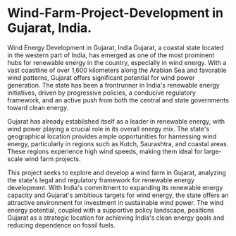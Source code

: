 # Wind-Farm-Project-Development in Gujarat, India.
Wind Energy Development in Gujarat, India
Gujarat, a coastal state located in the western part of India, has emerged as one of the most prominent hubs for renewable energy in the country, especially in wind energy. With a vast coastline of over 1,600 kilometers along the Arabian Sea and favorable wind patterns, Gujarat offers significant potential for wind power generation. The state has been a frontrunner in India's renewable energy initiatives, driven by progressive policies, a conducive regulatory framework, and an active push from both the central and state governments toward clean energy.

Gujarat has already established itself as a leader in renewable energy, with wind power playing a crucial role in its overall energy mix. The state's geographical location provides ample opportunities for harnessing wind energy, particularly in regions such as Kutch, Saurashtra, and coastal areas. These regions experience high wind speeds, making them ideal for large-scale wind farm projects.

This project seeks to explore and develop a wind farm in Gujarat, analyzing the state's legal and regulatory framework for renewable energy development. With India's commitment to expanding its renewable energy capacity and Gujarat's ambitious targets for wind energy, the state offers an attractive environment for investment in sustainable wind power. The wind energy potential, coupled with a supportive policy landscape, positions Gujarat as a strategic location for achieving India's clean energy goals and reducing dependence on fossil fuels.

